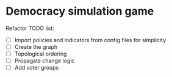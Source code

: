 # Democracy simulation game

Refactor TODO list:
- [ ] Import policies and indicators from config files for simplicity
- [ ] Create the graph
- [ ] Topological ordering
- [ ] Propagate change logic
- [ ] Add voter groups
